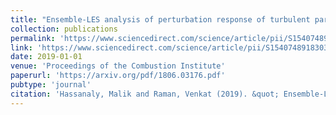 ```yaml
---
title: "Ensemble-LES analysis of perturbation response of turbulent partially-premixed flames"
collection: publications
permalink: 'https://www.sciencedirect.com/science/article/pii/S154074891830395X'
link: 'https://www.sciencedirect.com/science/article/pii/S154074891830395X'
date: 2019-01-01
venue: 'Proceedings of the Combustion Institute'
paperurl: 'https://arxiv.org/pdf/1806.03176.pdf'
pubtype: 'journal'
citation: 'Hassanaly, Malik and Raman, Venkat (2019). &quot; Ensemble-LES analysis of perturbation response of turbulent partially-premixed flames.&quot; <i>Proceedings of the Combustion Institute</i>. 37(2), 2249-2257.'
---
```

